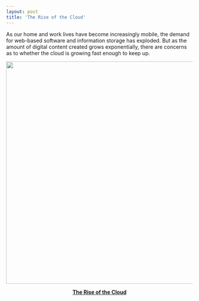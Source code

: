 ```yaml
---
layout: post
title: 'The Rise of the Cloud'
---
```

As our home and work lives have become increasingly mobile, the demand for web-based software and information storage has exploded. But as the amount of digital content created grows exponentially, there are concerns as to whether the cloud is growing fast enough to keep up.
<p style="text-align: center;"><a href="http://gigaom.com/2010/06/22/cloud-computing/"><img class="aligncenter" title="Rise of the Clouds" src="http://kinlane-productions.s3.amazonaws.com/cloud-computing/Rise-of-the-Clouds.PNG" alt="" width="514" height="599" /></a>
<p style="text-align: center;"><a href="http://gigaom.com/2010/06/22/cloud-computing/" target="_blank"><strong>The Rise of the Cloud</strong></a>